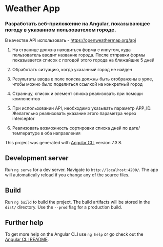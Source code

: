 # Weather App

### Разработать веб-приложение на Angular, показывающее погоду в указанном пользователем городе.
  В качестве API использовать - https://openweathermap.org/api
  
  1. На странице должна находиться форма с инпутом, куда пользователь вводит
  название города. После отправки формы показывается список с погодой этого
  города на ближайшие 5 дней
  
  2. Обработать ситуацию, когда указанный город не найден
  
  3. Результаты ввода в поле поиска должны быть отображены в урле, чтобы можно
  было поделиться ссылкой на конкретный город
  
  4. Страницу, список и элемент списка реализовать при помощи компонентов
  
  5. При использовании API, необходимо указывать параметр APP_ID. Желательно
  реализовать указание этого параметра через interceptor
  
  6. Реализовать возможность сортировки списка дней по дате/температуре в оба
  направления
  
This project was generated with [Angular CLI](https://github.com/angular/angular-cli) version 7.3.8.


## Development server

Run `ng serve` for a dev server. Navigate to `http://localhost:4200/`. The app will automatically reload if you change any of the source files.


## Build

Run `ng build` to build the project. The build artifacts will be stored in the `dist/` directory. Use the `--prod` flag for a production build.


## Further help

To get more help on the Angular CLI use `ng help` or go check out the [Angular CLI README](https://github.com/angular/angular-cli/blob/master/README.md).
